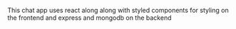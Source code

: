 This chat app uses react along along with styled components for styling on the frontend and express and mongodb on the backend
